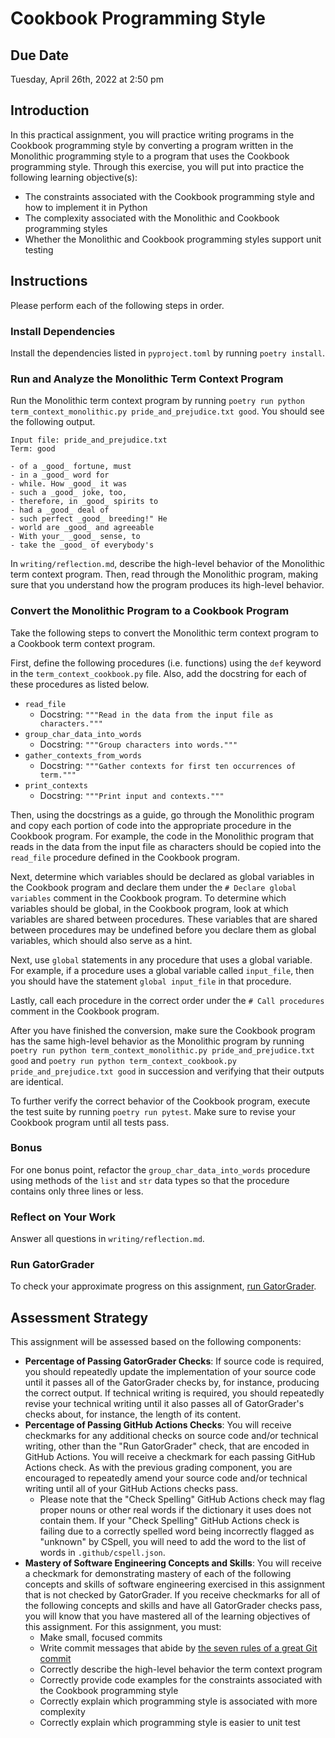 # Cookbook Programming Style

## Due Date

Tuesday, April 26th, 2022 at 2:50 pm

## Introduction

In this practical assignment, you will practice writing programs in the Cookbook programming style by converting a program written in the Monolithic programming style to a program that uses the Cookbook programming style.
Through this exercise, you will put into practice the following learning objective(s):

- The constraints associated with the Cookbook programming style and how to implement it in Python
- The complexity associated with the Monolithic and Cookbook programming styles
- Whether the Monolithic and Cookbook programming styles support unit testing

## Instructions

Please perform each of the following steps in order.

### Install Dependencies

Install the dependencies listed in `pyproject.toml` by running `poetry install`.

### Run and Analyze the Monolithic Term Context Program

Run the Monolithic term context program by running `poetry run python term_context_monolithic.py pride_and_prejudice.txt good`. You should see the following output.

```console
Input file: pride_and_prejudice.txt
Term: good

- of a _good_ fortune, must 
- in a _good_ word for 
- while. How _good_ it was 
- such a _good_ joke, too, 
- therefore, in _good_ spirits to 
- had a _good_ deal of 
- such perfect _good_ breeding!" He 
- world are _good_ and agreeable 
- With your_ _good_ sense, to 
- take the _good_ of everybody's
```

In `writing/reflection.md`, describe the high-level behavior of the Monolithic term context program. Then, read through the Monolithic program, making sure that you understand how the program produces its high-level behavior.

### Convert the Monolithic Program to a Cookbook Program

Take the following steps to convert the Monolithic term context program to a Cookbook term context program.

First, define the following procedures (i.e. functions) using the `def` keyword in the `term_context_cookbook.py` file. Also, add the docstring for each of these procedures as listed below.

- `read_file`
  - Docstring: `"""Read in the data from the input file as characters."""`
- `group_char_data_into_words`
  - Docstring: `"""Group characters into words."""`
- `gather_contexts_from_words`
  - Docstring: `"""Gather contexts for first ten occurrences of term."""`
- `print_contexts`
  - Docstring: `"""Print input and contexts."""`

Then, using the docstrings as a guide, go through the Monolithic program and copy each portion of code into the appropriate procedure in the Cookbook program. For example, the code in the Monolithic program that reads in the data from the input file as characters should be copied into the `read_file` procedure defined in the Cookbook program.

Next, determine which variables should be declared as global variables in the Cookbook program and declare them under the `# Declare global variables` comment in the Cookbook program. To determine which variables should be global, in the Cookbook program, look at which variables are shared between procedures. These variables that are shared between procedures may be undefined before you declare them as global variables, which should also serve as a hint.

Next, use `global` statements in any procedure that uses a global variable. For example, if a procedure uses a global variable called `input_file`, then you should have the statement `global input_file` in that procedure.

Lastly, call each procedure in the correct order under the `# Call procedures` comment in the Cookbook program.

After you have finished the conversion, make sure the Cookbook program has the same high-level behavior as the Monolithic program by running `poetry run python term_context_monolithic.py pride_and_prejudice.txt good` and `poetry run python term_context_cookbook.py pride_and_prejudice.txt good` in succession and verifying that their outputs are identical.

To further verify the correct behavior of the Cookbook program, execute the test suite by running `poetry run pytest`. Make sure to revise your Cookbook program until all tests pass.

### Bonus

For one bonus point, refactor the `group_char_data_into_words` procedure using methods of the `list` and `str` data types so that the procedure contains only three lines or less.

### Reflect on Your Work

Answer all questions in `writing/reflection.md`.

### Run GatorGrader

To check your approximate progress on this assignment, [run GatorGrader](https://proactiveprogrammers.com/proactive-skills/technical-skills/using-gatorgrader/).

## Assessment Strategy

This assignment will be assessed based on the following components:

- **Percentage of Passing GatorGrader Checks**: If source code is required, you should repeatedly update the implementation of your source code until it passes all of the GatorGrader checks by, for instance, producing the correct output. If technical writing is required, you should repeatedly revise your technical writing until it also passes all of GatorGrader's checks about, for instance, the length of its content.
- **Percentage of Passing GitHub Actions Checks**: You will receive checkmarks for any additional checks on source code and/or technical writing, other than the "Run GatorGrader" check, that are encoded in GitHub Actions. You will receive a checkmark for each passing GitHub Actions check. As with the previous grading component, you are encouraged to repeatedly amend your source code and/or technical writing until all of your GitHub Actions checks pass.
  - Please note that the "Check Spelling" GitHub Actions check may flag proper nouns or other real words if the dictionary it uses does not contain them. If your "Check Spelling" GitHub Actions check is failing due to a correctly spelled word being incorrectly flagged as "unknown" by CSpell, you will need to add the word to the list of words in `.github/cspell.json`.
- **Mastery of Software Engineering Concepts and Skills**: You will receive a checkmark for demonstrating mastery of each of the following concepts and skills of software engineering exercised in this assignment that is not checked by GatorGrader. If you receive checkmarks for all of the following concepts and skills and have all GatorGrader checks pass, you will know that you have mastered all of the learning objectives of this assignment. For this assignment, you must:
  - Make small, focused commits
  - Write commit messages that abide by [the seven rules of a great Git commit](https://cbea.ms/git-commit)
  - Correctly describe the high-level behavior the term context program
  - Correctly provide code examples for the constraints associated with the Cookbook programming style
  - Correctly explain which programming style is associated with more complexity
  - Correctly explain which programming style is easier to unit test
